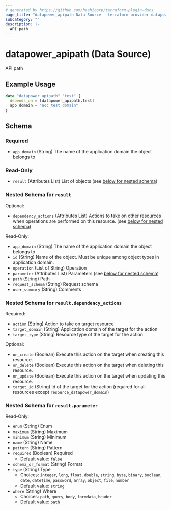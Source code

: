 ```yaml
---
# generated by https://github.com/hashicorp/terraform-plugin-docs
page_title: "datapower_apipath Data Source - terraform-provider-datapower"
subcategory: ""
description: |-
  API path
---
```


# datapower_apipath (Data Source)

API path

## Example Usage

```terraform
data "datapower_apipath" "test" {
  depends_on = [datapower_apipath.test]
  app_domain = "acc_test_domain"
}
```

<!-- schema generated by tfplugindocs -->
## Schema

### Required

- `app_domain` (String) The name of the application domain the object belongs to

### Read-Only

- `result` (Attributes List) List of objects (see [below for nested schema](#nestedatt--result))

<a id="nestedatt--result"></a>
### Nested Schema for `result`

Optional:

- `dependency_actions` (Attributes List) Actions to take on other resources when operations are performed on this resource. (see [below for nested schema](#nestedatt--result--dependency_actions))

Read-Only:

- `app_domain` (String) The name of the application domain the object belongs to
- `id` (String) Name of the object. Must be unique among object types in application domain.
- `operation` (List of String) Operation
- `parameter` (Attributes List) Parameters (see [below for nested schema](#nestedatt--result--parameter))
- `path` (String) Path
- `request_schema` (String) Request schema
- `user_summary` (String) Comments

<a id="nestedatt--result--dependency_actions"></a>
### Nested Schema for `result.dependency_actions`

Required:

- `action` (String) Action to take on target resource
- `target_domain` (String) Application domain of the target for the action
- `target_type` (String) Resource type of the target for the action

Optional:

- `on_create` (Boolean) Execute this action on the target when creating this resource.
- `on_delete` (Boolean) Execute this action on the target when deleting this resource.
- `on_update` (Boolean) Execute this action on the target when updating this resource.
- `target_id` (String) Id of the target for the action (required for all resources except `resource_datapower_domain`)


<a id="nestedatt--result--parameter"></a>
### Nested Schema for `result.parameter`

Read-Only:

- `enum` (String) Enum
- `maximum` (String) Maximum
- `minimum` (String) Minimum
- `name` (String) Name
- `pattern` (String) Pattern
- `required` (Boolean) Required
  - Default value: `false`
- `schema_or_format` (String) Format
- `type` (String) Type
  - Choices: `integer`, `long`, `float`, `double`, `string`, `byte`, `binary`, `boolean`, `date`, `dateTime`, `password`, `array`, `object`, `file`, `number`
  - Default value: `string`
- `where` (String) Where
  - Choices: `path`, `query`, `body`, `formdata`, `header`
  - Default value: `path`

